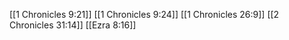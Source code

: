 [[1 Chronicles 9:21]]
[[1 Chronicles 9:24]]
[[1 Chronicles 26:9]]
[[2 Chronicles 31:14]]
[[Ezra 8:16]]
